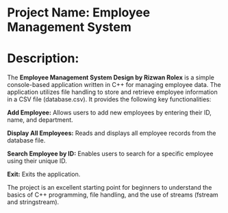 # Project Name: Employee Management System
# Description:
The **Employee Management System Design by Rizwan Rolex** is a simple console-based application written in C++ for managing employee data. The application utilizes file handling to store and retrieve employee information in a CSV file (database.csv). It provides the following key functionalities:

**Add Employee:**
Allows users to add new employees by entering their ID, name, and department.

**Display All Employees:**
Reads and displays all employee records from the database file.

**Search Employee by ID:**
Enables users to search for a specific employee using their unique ID.

**Exit:** 
Exits the application.

The project is an excellent starting point for beginners to understand the basics of C++ programming, file handling, and the use of streams (fstream and stringstream).
